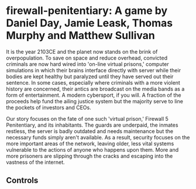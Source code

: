 # firewall-penitentiary: A game by Daniel Day, Jamie Leask, Thomas Murphy and Matthew Sullivan
It is the year 2103CE and the planet now stands on the brink of overpopulation.  To save on space and reduce overhead, convicted criminals are now hard wired into 'on-line virtual prisons,' computer simulations in which their brains interface directly with server while their bodies are kept healthy but paralyzed until they have served out their sentence.  In some cases, especially where criminals with a more violent history are concerned, their antics are broadcast on the media bands as a form of entertainment.  A modern cybersport, if you will.  A fraction of the proceeds help fund the ailing justice system but the majority serve to line the pockets of investors and CEOs. 

Our story focuses on the fate of one such 'virtual prison,' Firewall 5 Penitentiary, and its inhabitants.  The guards are underpaid, the inmates restless, the server is badly outdated and needs maintenance but the necessary funds simply aren't available.  As a result, security focuses on the more important areas of the network, leaving older, less vital systems vulnerable to the actions of anyone who happens upon them.  More and more prisoners are slipping through the cracks and escaping into the vastness of the internet.


Controls
---------
